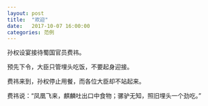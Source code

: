 ```yaml
---
layout: post
title:  "欢迎"
date:   2017-10-07 16:00:00
categories: 范例
---
```


孙权设宴接待蜀国官员费祎。

预先下令，大臣只管埋头吃饭，不要起身迎接。

费祎来到，孙权停止用餐，而各位大臣却不站起来。

费祎说：“凤凰飞来，麒麟吐出口中食物；骡驴无知，照旧埋头一个劲吃。”